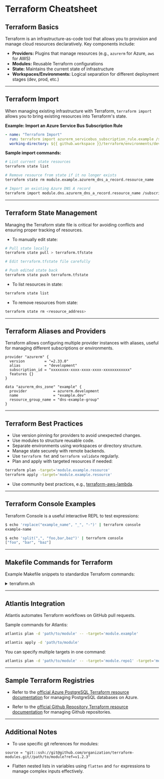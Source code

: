 # Terraform Cheatsheet

## Terraform Basics

Terraform is an infrastructure-as-code tool that allows you to provision and manage cloud resources declaratively. Key
components include:

- **Providers:** Plugins that manage resources (e.g., `azurerm` for Azure, `aws` for AWS)
- **Modules:** Reusable Terraform configurations
- **State:** Maintains the current state of infrastructure
- **Workspaces/Environments:** Logical separation for different deployment stages (dev, prod, etc.)

---

## Terraform Import

When managing existing infrastructure with Terraform, `terraform import` allows you to bring existing resources into
Terraform's state.

**Example: Import an Azure Service Bus Subscription Rule**

```yaml
- name: "Terraform Import"
  run: terraform import azurerm_servicebus_subscription_rule.example /subscriptions/{subscriptionId}/resourceGroups/{resourceGroup}/providers/microsoft.servicebus/namespaces/{namespace}/topics/{topic}/subscriptions/{subscription}/rules/{rule}
  working-directory: ${{ github.workspace }}/terraform/environments/dev
```

**Sample import commands:**

```bash
# List current state resources
terraform state list

# Remove resource from state if it no longer exists
terraform state rm module.example.azurerm_dns_a_record.resource_name

# Import an existing Azure DNS A record
terraform import module.dns.azurerm_dns_a_record.resource_name /subscriptions/{subscriptionId}/resourceGroups/{resourceGroup}/providers/Microsoft.Network/dnszones/{zoneName}/A/{recordName}
```

---

## Terraform State Management

Managing the Terraform state file is critical for avoiding conflicts and ensuring proper tracking of resources.

- To manually edit state:

```bash
# Pull state locally
terraform state pull > terraform.tfstate

# Edit terraform.tfstate file carefully

# Push edited state back
terraform state push terraform.tfstate
```

- To list resources in state:

```bash
terraform state list
```

- To remove resources from state:

```bash
terraform state rm <resource_address>
```

---

## Terraform Aliases and Providers

Terraform allows configuring multiple provider instances with aliases, useful for managing different subscriptions or
environments.

```hcl
provider "azurerm" {
  version         = "=2.33.0"
  alias           = "development"
  subscription_id = "xxxxxxxx-xxxx-xxxx-xxxx-xxxxxxxxxxxx"
  features {}
}

data "azurerm_dns_zone" "example" {
  provider            = azurerm.development
  name                = "example.dev"
  resource_group_name = "dns-example-group"
}
```

---

## Terraform Best Practices

- Use version pinning for providers to avoid unexpected changes.
- Use modules to structure reusable code.
- Separate environments using workspaces or directory structure.
- Manage state securely with remote backends.
- Use `terraform fmt` and `terraform validate` regularly.
- Plan and apply with targeted resources if needed:

```bash
terraform plan -target='module.example.resource'
terraform apply -target='module.example.resource'
```

- Use community best practices,
  e.g., [terraform-aws-lambda](https://github.com/terraform-aws-modules/terraform-aws-lambda).

---

## Terraform Console Examples

Terraform Console is a useful interactive REPL to test expressions:

```bash
$ echo 'replace("example_name", "_", "-")' | terraform console
example-name

$ echo 'split(",", "foo,bar,baz")' | terraform console
["foo", "bar", "baz"]
```

---

## Makefile Commands for Terraform

Example Makefile snippets to standardize Terraform commands:

<details>
<summary>terraform.sh</summary>

```makefile
MODULE_TERRAFORM=.

##@ TERRAFORM

terraform-init: ## Init tf, sample usage: make terraform-init env=dev
	terraform -chdir=terraform/environments/$(env) init -upgrade

terraform-format-check: ## Check formatting of tf files
	terraform fmt -check -recursive

terraform-format: ## Format tf files
	terraform fmt -recursive

terraform-validate: ## Validate tf files, sample usage: make terraform-validate env=dev
	terraform -chdir=terraform/environments/$(env) validate

terraform-state-list: ## List tf state, sample usage: make terraform-state-list env=dev
	terraform -chdir=terraform/environments/$(env) state list

terraform-plan: ## Plan tf, sample usage: make terraform-plan env=dev
	terraform -chdir=terraform/environments/$(env) plan -lock=false

terraform-import: ## Run tf import script, sample usage: make terraform-import env=dev
	(cd terraform/environments/$(env) && ./imports.sh)
```

</details>

---

## Atlantis Integration

Atlantis automates Terraform workflows on GitHub pull requests.

Sample commands for Atlantis:

```bash
atlantis plan -d 'path/to/module' -- -target='module.example'

atlantis apply -d 'path/to/module'
```

You can specify multiple targets in one command:

```bash
atlantis plan -d 'path/to/module' -- -target='module.repo1' -target='module.repo2'
```

---

## Sample Terraform Registries

- Refer to
  the [official Azure PostgreSQL Terraform resource documentation](https://registry.terraform.io/providers/hashicorp/azurerm/latest/docs/resources/postgresql_database)
  for managing PostgreSQL databases on Azure.

- Refer to
  the [official Github Repository Terraform resource documentation](https://registry.terraform.io/providers/integrations/github/latest/docs/data-sources/repository#squash_merge_commit_message)
  for managing Github repositories.

---

## Additional Notes

- To use specific git references for modules:

```hcl
source = "git::ssh://git@github.com/organization/terraform-modules.git//path/to/module?ref=v1.2.3"
```

- Flatten nested lists in variables using `flatten` and `for` expressions to manage complex inputs effectively.
